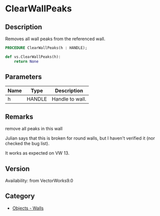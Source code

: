 # ClearWallPeaks

## Description
Removes all wall peaks from the referenced wall.

```pascal
PROCEDURE ClearWallPeaks(h : HANDLE);
```

```python
def vs.ClearWallPeaks(h):
    return None
```

## Parameters
|Name|Type|Description|
|---|---|---|
|h|HANDLE|Handle to wall.|

## Remarks
remove all peaks in this wall

Julian says that this is broken for round walls, but I haven't verified it (nor checked the bug list).

It works as expected on VW 13.

## Version
Availability: from VectorWorks9.0

## Category
* [Objects - Walls](../Categories/Objects%20-%20Walls.md)
